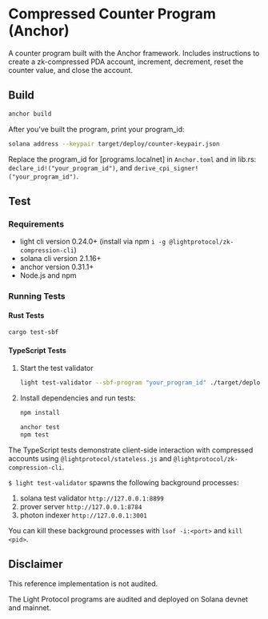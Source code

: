 # Compressed Counter Program (Anchor)

A counter program built with the Anchor framework. Includes instructions to create a zk-compressed PDA account, increment, decrement, reset the counter value, and close the account.

## Build

```bash
anchor build
```

After you've built the program, print your program_id:

```bash
solana address --keypair target/deploy/counter-keypair.json
```

Replace the program_id for [programs.localnet] in `Anchor.toml` and in lib.rs:
`declare_id!("your_program_id")`, and `derive_cpi_signer!("your_program_id")`.

## Test

### Requirements

- light cli version 0.24.0+ (install via npm `i -g @lightprotocol/zk-compression-cli`)
- solana cli version 2.1.16+
- anchor version 0.31.1+
- Node.js and npm

### Running Tests

#### Rust Tests

```bash
cargo test-sbf
```

#### TypeScript Tests

1. Start the test validator

   ```bash
   light test-validator --sbf-program "your_program_id" ./target/deploy/counter.so
   ```

2. Install dependencies and run tests:

   ```bash
   npm install

   anchor test
   npm test
   ```

The TypeScript tests demonstrate client-side interaction with compressed accounts using `@lightprotocol/stateless.js` and `@lightprotocol/zk-compression-cli`.

`$ light test-validator` spawns the following background processes:

1. solana test validator `http://127.0.0.1:8899`
2. prover server `http://127.0.0.1:8784`
3. photon indexer `http://127.0.0.1:3001`

You can kill these background processes with `lsof -i:<port>` and `kill <pid>`.

## Disclaimer

This reference implementation is not audited.

The Light Protocol programs are audited and deployed on Solana devnet and mainnet.
